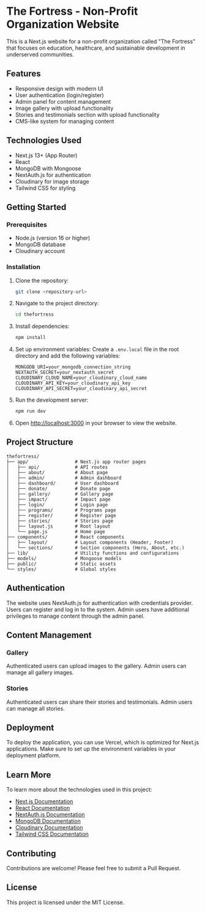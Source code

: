 # The Fortress - Non-Profit Organization Website

This is a Next.js website for a non-profit organization called "The Fortress" that focuses on education, healthcare, and sustainable development in underserved communities.

## Features

- Responsive design with modern UI
- User authentication (login/register)
- Admin panel for content management
- Image gallery with upload functionality
- Stories and testimonials section with upload functionality
- CMS-like system for managing content

## Technologies Used

- Next.js 13+ (App Router)
- React
- MongoDB with Mongoose
- NextAuth.js for authentication
- Cloudinary for image storage
- Tailwind CSS for styling

## Getting Started

### Prerequisites

- Node.js (version 16 or higher)
- MongoDB database
- Cloudinary account

### Installation

1. Clone the repository:
   ```bash
   git clone <repository-url>
   ```

2. Navigate to the project directory:
   ```bash
   cd thefortress
   ```

3. Install dependencies:
   ```bash
   npm install
   ```

4. Set up environment variables:
   Create a `.env.local` file in the root directory and add the following variables:
   ```
   MONGODB_URI=your_mongodb_connection_string
   NEXTAUTH_SECRET=your_nextauth_secret
   CLOUDINARY_CLOUD_NAME=your_cloudinary_cloud_name
   CLOUDINARY_API_KEY=your_cloudinary_api_key
   CLOUDINARY_API_SECRET=your_cloudinary_api_secret
   ```

5. Run the development server:
   ```bash
   npm run dev
   ```

6. Open [http://localhost:3000](http://localhost:3000) in your browser to view the website.

## Project Structure

```
thefortress/
├── app/                 # Next.js app router pages
│   ├── api/             # API routes
│   ├── about/           # About page
│   ├── admin/           # Admin dashboard
│   ├── dashboard/       # User dashboard
│   ├── donate/          # Donate page
│   ├── gallery/         # Gallery page
│   ├── impact/          # Impact page
│   ├── login/           # Login page
│   ├── programs/        # Programs page
│   ├── register/        # Register page
│   ├── stories/         # Stories page
│   ├── layout.js        # Root layout
│   └── page.js          # Home page
├── components/          # React components
│   ├── layout/          # Layout components (Header, Footer)
│   └── sections/        # Section components (Hero, About, etc.)
├── lib/                 # Utility functions and configurations
├── models/              # Mongoose models
├── public/              # Static assets
└── styles/              # Global styles
```

## Authentication

The website uses NextAuth.js for authentication with credentials provider. Users can register and log in to the system. Admin users have additional privileges to manage content through the admin panel.

## Content Management

### Gallery
Authenticated users can upload images to the gallery. Admin users can manage all gallery images.

### Stories
Authenticated users can share their stories and testimonials. Admin users can manage all stories.

## Deployment

To deploy the application, you can use Vercel, which is optimized for Next.js applications. Make sure to set up the environment variables in your deployment platform.

## Learn More

To learn more about the technologies used in this project:

- [Next.js Documentation](https://nextjs.org/docs)
- [React Documentation](https://reactjs.org/docs/getting-started.html)
- [NextAuth.js Documentation](https://next-auth.js.org/getting-started/introduction)
- [MongoDB Documentation](https://docs.mongodb.com/)
- [Cloudinary Documentation](https://cloudinary.com/documentation)
- [Tailwind CSS Documentation](https://tailwindcss.com/docs)

## Contributing

Contributions are welcome! Please feel free to submit a Pull Request.

## License

This project is licensed under the MIT License.